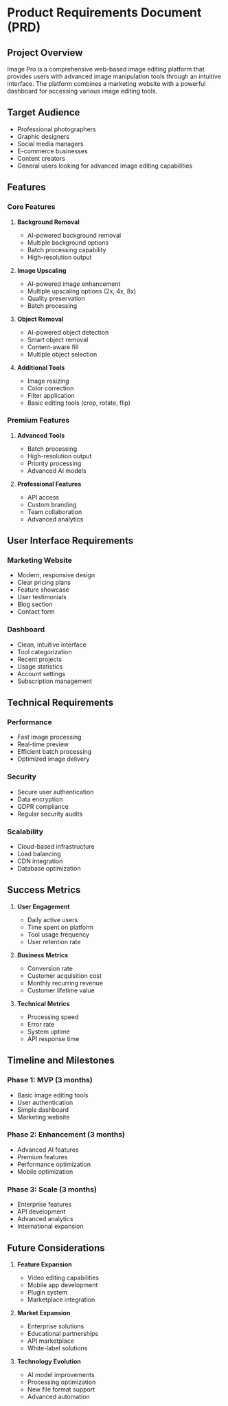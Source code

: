 # Product Requirements Document (PRD)

## Project Overview

Image Pro is a comprehensive web-based image editing platform that provides users with advanced image manipulation tools through an intuitive interface. The platform combines a marketing website with a powerful dashboard for accessing various image editing tools.

## Target Audience

- Professional photographers
- Graphic designers
- Social media managers
- E-commerce businesses
- Content creators
- General users looking for advanced image editing capabilities

## Features

### Core Features

1. **Background Removal**
   - AI-powered background removal
   - Multiple background options
   - Batch processing capability
   - High-resolution output

2. **Image Upscaling**
   - AI-powered image enhancement
   - Multiple upscaling options (2x, 4x, 8x)
   - Quality preservation
   - Batch processing

3. **Object Removal**
   - AI-powered object detection
   - Smart object removal
   - Content-aware fill
   - Multiple object selection

4. **Additional Tools**
   - Image resizing
   - Color correction
   - Filter application
   - Basic editing tools (crop, rotate, flip)

### Premium Features

1. **Advanced Tools**
   - Batch processing
   - High-resolution output
   - Priority processing
   - Advanced AI models

2. **Professional Features**
   - API access
   - Custom branding
   - Team collaboration
   - Advanced analytics

## User Interface Requirements

### Marketing Website
- Modern, responsive design
- Clear pricing plans
- Feature showcase
- User testimonials
- Blog section
- Contact form

### Dashboard
- Clean, intuitive interface
- Tool categorization
- Recent projects
- Usage statistics
- Account settings
- Subscription management

## Technical Requirements

### Performance
- Fast image processing
- Real-time preview
- Efficient batch processing
- Optimized image delivery

### Security
- Secure user authentication
- Data encryption
- GDPR compliance
- Regular security audits

### Scalability
- Cloud-based infrastructure
- Load balancing
- CDN integration
- Database optimization

## Success Metrics

1. **User Engagement**
   - Daily active users
   - Time spent on platform
   - Tool usage frequency
   - User retention rate

2. **Business Metrics**
   - Conversion rate
   - Customer acquisition cost
   - Monthly recurring revenue
   - Customer lifetime value

3. **Technical Metrics**
   - Processing speed
   - Error rate
   - System uptime
   - API response time

## Timeline and Milestones

### Phase 1: MVP (3 months)
- Basic image editing tools
- User authentication
- Simple dashboard
- Marketing website

### Phase 2: Enhancement (3 months)
- Advanced AI features
- Premium features
- Performance optimization
- Mobile optimization

### Phase 3: Scale (3 months)
- Enterprise features
- API development
- Advanced analytics
- International expansion

## Future Considerations

1. **Feature Expansion**
   - Video editing capabilities
   - Mobile app development
   - Plugin system
   - Marketplace integration

2. **Market Expansion**
   - Enterprise solutions
   - Educational partnerships
   - API marketplace
   - White-label solutions

3. **Technology Evolution**
   - AI model improvements
   - Processing optimization
   - New file format support
   - Advanced automation 
